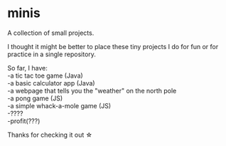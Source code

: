 # minis
A collection of small projects.

I thought it might be better to place these tiny projects I do for fun or for practice in a single repository. 

So far, I have: <br>
-a tic tac toe game (Java) <br>
-a basic calculator app (Java) <br>
-a webpage that tells you the "weather" on the north pole<br>
-a pong game (JS) <br>
-a simple whack-a-mole game (JS) <br>
-???? <br>
-profit(???)<br>

Thanks for checking it out ☆
